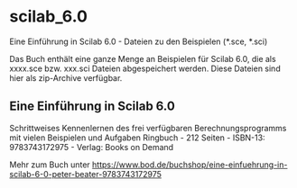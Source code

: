 # scilab_6.0
Eine Einführung in Scilab 6.0 - Dateien zu den Beispielen (*.sce, *.sci)

Das Buch enthält eine ganze Menge an Beispielen für Scilab 6.0, die als xxxx.sce bzw. xxx.sci Dateien abgespeichert werden. Diese Dateien sind hier als zip-Archive verfügbar.



Eine Einführung in Scilab 6.0
-----------------------------
Schrittweises Kennenlernen des frei verfügbaren Berechnungsprogramms mit vielen Beispielen und Aufgaben
Ringbuch - 212 Seiten - ISBN-13: 9783743172975 - Verlag: Books on Demand

Mehr zum Buch unter https://www.bod.de/buchshop/eine-einfuehrung-in-scilab-6-0-peter-beater-9783743172975



